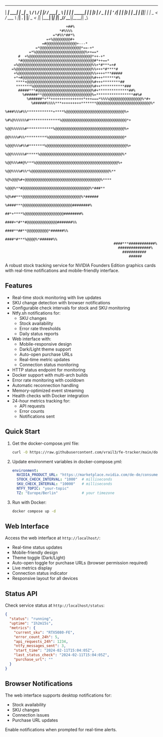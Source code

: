  _____ _____    _____ ____      _    ____ _  _______ ____  
|  ___| ____|  |_   _|  _ \    / \  / ___| |/ / ____|  _ \ 
| |_  |  _| _____| | | |_) |  / _ \| |   | ' /|  _| | |_) |
|  _| | |__|_____| | |  _ <  / ___ \ |___| . \| |___|  _ < 
|_|   |_____|    |_| |_| \_\/_/   \_\____|_|\_\_____|_| \_\

                                                                                                    
                                +##%                                                                
                             *#%%%%                                                                 
                          =*#%%*##*%                                                                
                       =+%@@@@@@@@#+                                                                
                     =#@@@@@@@@@@@@@@+---*                                                          
                  =*@@@@@@@@@@@@@@@@@@@*==-+*                                                       
               =*%@@@@@@@@@@@@@@@@@@@@@@@%++==*                                                     
          #  +%@@@@@@@@@@@@@@@@@@@@@@@@@@@@@*++-+*                                                  
          *#@@@@@@@@@@@@@@@@@@@@@@@@@@@@@@@@@#*++==*                                                
        =%@@@@@@@@@@@@@@@@@@@@@@@@@@@@@@@@@@%%+*#***=+#                                             
       =%@@@@@@@@@@@@@@@@@@@@@@@@@@@@@@@@@@@%%+++*#****#                                            
        +%@@@@@@@@@@@@@@@@@@@@@@@@@@@@@@@@@@%%++++***#####                                          
        +*+#@@@@@@@@@@@@@@@@@@@@@@@@@@@@@@@@%#+++******#%                                           
         ****+@@@@@@@@@@@@@@@@@@@@@@@@@@@@@@%#+++********##                                         
         *******%@@@@@@@@@@@@@@@@@@@@@@@@@@@%#++***********###                                      
          #####***#@@@@@@@@@@@@@@@@@@@@@@@@@%#+**************##%                                    
            %######**@@@@@@@@@@@@@@@@@@@@@@@%=*****************##%#                                 
              %######*+**+++++++++++++++*+++===*%%%%@@@@@@@@@@@@@@@%*#+                             
                %######%%%%***+++++++++*******@@@@@@@@@@@@@@@@@@@@@@@@@%*                           
                   %###%%%#%%************+****%@@@@@@@@@@@@@@@@@@@@@@@@@@@%+                        
                     %#%@%%%%%%#**************%@@@@@@@@@@@@@@@@@@@@@@@@@@@@@@*+                     
                        %@@%%%%%%#************%@@@@@@@@@@@@@@@@@@@@@@@@@@@@@@@@%+                   
                           @@%%%%#%%**********%@@@@@@@@@@@@@@@@@@@@@@@@@@@@@@@@@@@*                 
                            %@@@%%%#%%#*******%@@@@@@@@@@@@@@@@@@@@@@@@@@@@@@@@@@@@@%+              
                               %@@%%%%%%#*****%@@@@@@@@@@@@@@@@@@@@@@@@@@@@@@@@@@@@@@%*             
                                 %@@%%%##@%***%@@@@@@@@@@@@@@@@@@@@@@@@@@@@@@@@@@@@@@%+             
                                   %@@%%%%#%%*%@@@@@@@@@@@@@@@@@@@@@@@@@@@@@@@@@@@@%**              
                                     %@%@@@%#+@@@@@@@@@@@@@@@@@@@@@@@@@@@@@@@@@@@%****              
                                        %@@@%**#@@@@@@@@@@@@@@@@@@@@@@@@@@@@@@@%*###**              
                                          %@%##***@@@@@@@@@@@@@@@@@@@@@@@@@@@%*######               
                                            %####***@@@@@@@@@@@@@@@@@@@@@@@########%                
                                              ##*+****%@@@@@@@@@@@@@@@@@@########%                  
                                               ####+*#**#@@@@@@@@@@@@@@#######%%                    
                                                 ####**##**@@@@@@@@@@*######%%                      
                                                    ####*#***%@@@@%*######%%                        
                                                      ####***############%                          
                                                        ###############%                            
                                                          ###########                               
                                                             ######                                 
                                                                                                    

A robust stock tracking service for NVIDIA Founders Edition graphics cards with real-time notifications and mobile-friendly interface.

## Features

- Real-time stock monitoring with live updates
- SKU change detection with browser notifications
- Configurable check intervals for stock and SKU monitoring
- Ntfy.sh notifications for:
  - SKU changes
  - Stock availability
  - Error rate thresholds
  - Daily status reports
- Web interface with:
  - Mobile-responsive design
  - Dark/Light theme support
  - Auto-open purchase URLs
  - Real-time metric updates
  - Connection status monitoring
- HTTP status endpoint for monitoring
- Docker support with multi-arch builds
- Error rate monitoring with cooldown
- Automatic reconnection handling
- Memory-optimized event streaming
- Health checks with Docker integration
- 24-hour metrics tracking for:
  - API requests
  - Error counts
  - Notifications sent

## Quick Start

1. Get the docker-compose.yml file:

   ```bash
   curl -O https://raw.githubusercontent.com/vrail3/fe-tracker/main/docker-compose.yml
   ```

2. Update environment variables in docker-compose.yml:

   ```yaml
   environment:
     NVIDIA_PRODUCT_URL: "https://marketplace.nvidia.com/de-de/consumer/graphics-cards/nvidia-geforce-rtx-5080/"
     STOCK_CHECK_INTERVAL: "1000"  # milliseconds
     SKU_CHECK_INTERVAL: "10000"   # milliseconds
     NTFY_TOPIC: "your-topic"
     TZ: "Europe/Berlin"           # your timezone
   ```

3. Run with Docker:

   ```bash
   docker compose up -d
   ```

## Web Interface

Access the web interface at `http://localhost/`:

- Real-time status updates
- Mobile-friendly design
- Theme toggle (Dark/Light)
- Auto-open toggle for purchase URLs (browser permission required)
- Live metrics display
- Connection status indicator
- Responsive layout for all devices

## Status API

Check service status at `http://localhost/status`:

```json
{
  "status": "running",
  "uptime": "1h2m15s",
  "metrics": {
    "current_sku": "RTX5080-FE",
    "error_count_24h": 5,
    "api_requests_24h": 1234,
    "ntfy_messages_sent": 3,
    "start_time": "2024-02-11T15:04:05Z",
    "last_status_check": "2024-02-11T15:04:05Z",
    "purchase_url": ""
  }
}
```

## Browser Notifications

The web interface supports desktop notifications for:

- Stock availability
- SKU changes
- Connection issues
- Purchase URL updates

Enable notifications when prompted for real-time alerts.
